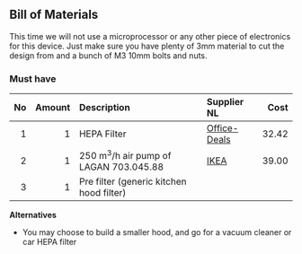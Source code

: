 ## Bill of Materials

This time we will not use a microprocessor or any other piece of electronics for this device. Just make sure you have plenty of 3mm material to cut the design from and a bunch of M3 10mm bolts and nuts.

### Must have

|No|Amount|Description|Supplier NL|Cost|
| ------------: | ------------: | :------------ | :------------ | ------------: |
|1|1|HEPA Filter|[Office-Deals](https://www.office-deals.nl/facilitair/hygiene/fellowes-luchtreiniger-plasmatrue-filter-large?utm_source=google&utm_medium=cpc&utm_campaign=compare&utm_term=Fellowes_luchtreiniger_plasmatrue_filter_large&gclid=CjwKEAiAvs7CBRC24rao6bGCoiASJABaCt5D1f12xi_6x3ojNUPZuaMXuFtp2lDgHlgBrPlJdDnKyxoCU6Hw_wcB)|32.42|
|2|1|250 m<sup>3</sup>/h air pump of LAGAN 703.045.88|[IKEA](http://www.ikea.com/nl/nl/catalog/products/70304588/)|39.00|
|3|1|Pre filter (generic kitchen hood filter)|||

**Alternatives**

* You may choose to build a smaller hood, and go for a vacuum cleaner or car HEPA filter
